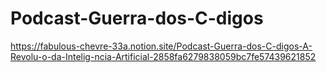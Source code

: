 # Podcast-Guerra-dos-C-digos
https://fabulous-chevre-33a.notion.site/Podcast-Guerra-dos-C-digos-A-Revolu-o-da-Intelig-ncia-Artificial-2858fa6279838059bc7fe57439621852

